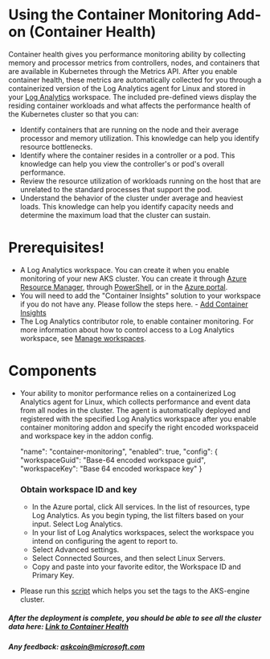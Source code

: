 # Using the Container Monitoring Add-on (Container Health)

Container health gives you performance monitoring ability by collecting memory and processor metrics from controllers, nodes, and containers that are available in Kubernetes through the Metrics API. After you enable container health, these metrics are automatically collected for you through a containerized version of the Log Analytics agent for Linux and stored in your [Log Analytics] workspace. The included pre-defined views display the residing container workloads and what affects the performance health of the Kubernetes cluster so that you can:

  - Identify containers that are running on the node and their average processor and memory utilization. This knowledge can help you identify resource bottlenecks.
  - Identify where the container resides in a controller or a pod. This knowledge can help you view the controller's or pod's overall performance.
  - Review the resource utilization of workloads running on the host that are unrelated to the standard processes that support the pod.
  - Understand the behavior of the cluster under average and heaviest loads. This knowledge can help you identify capacity needs and determine the maximum load that the cluster can sustain.

# Prerequisites!

  - A Log Analytics workspace. You can create it when you enable monitoring of your new AKS cluster. You can create it through [Azure Resource Manager], through [PowerShell], or in the [Azure portal].
  - You will need to add the "Container Insights" solution to your workspace if you do not have any. Please follow the steps here. - [Add Container Insights]
  - The Log Analytics contributor role, to enable container monitoring. For more information about how to control access to a Log Analytics workspace, see [Manage workspaces].

# Components
- Your ability to monitor performance relies on a containerized Log Analytics agent for Linux, which collects performance and event data from all nodes in the cluster. The agent is automatically deployed and registered with the specified Log Analytics workspace after you enable container monitoring addon and specify the right encoded workspaceid and workspace key in the addon config.

    "name": "container-monitoring",
    "enabled": true,
    "config": {
      "workspaceGuid": "Base-64 encoded workspace guid",
      "workspaceKey": "Base 64 encoded workspace key"
    }
    ### Obtain workspace ID and key
    - In the Azure portal, click All services. In the list of resources, type Log Analytics. As you begin typing, the list filters based on your input. Select Log Analytics.
    - In your list of Log Analytics workspaces, select the workspace you intend on configuring the agent to report to.
    - Select Advanced settings.
    - Select Connected Sources, and then select Linux Servers.
    - Copy and paste into your favorite editor, the Workspace ID and Primary Key.
- Please run this [script] which helps you set the tags to the AKS-engine cluster.

##### After the deployment is complete, you should be able to see all the cluster data here: [Link to Container Health]
##### Any feedback: askcoin@microsoft.com

   [Log Analytics]: <https://docs.microsoft.com/en-us/azure/log-analytics/log-analytics-overview>
   [Azure Resource Manager]: <https://docs.microsoft.com/en-us/azure/log-analytics/log-analytics-template-workspace-configuration>
   [PowerShell]: <https://docs.microsoft.com/azure/log-analytics/scripts/log-analytics-powershell-sample-create-workspace?toc=%2fpowershell%2fmodule%2ftoc.json>
   [Azure portal]: <https://docs.microsoft.com/en-us/azure/log-analytics/log-analytics-quick-create-workspace>
   [Manage workspaces]: <https://docs.microsoft.com/en-us/azure/log-analytics/log-analytics-manage-access>
   [Link to Container Health]: <https://aka.ms/azmon-containers>
   [Add Container Insights]: <https://github.com/Microsoft/OMS-docker/blob/ci_feature_prod/docs/solution-onboarding.md>
   [script]: <https://github.com/Microsoft/OMS-docker/blob/ci_feature/docs/attach-monitoring-tags.md>
